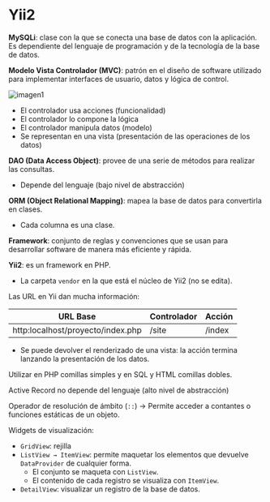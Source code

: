 # Yii2

**MySQLi**: clase con la que se conecta una base de datos con la aplicación. Es dependiente del lenguaje de programación y de la tecnología de la base de datos.

**Modelo Vista Controlador (MVC)**: patrón en el diseño de software utilizado para implementar interfaces de usuario, datos y lógica de control.

![imagen1](./Imágenes/imagen1.jpeg)

- El controlador usa acciones (funcionalidad)
- El controlador lo compone la lógica
- El controlador manipula datos (modelo)
- Se representan en una vista (presentación de las operaciones de los datos)

**DAO (Data Access Object)**: provee de una serie de métodos para realizar las consultas.

- Depende del lenguaje (bajo nivel de abstracción)

**ORM (Object Relational Mapping)**: mapea la base de datos para convertirla en clases.

- Cada columna es una clase.

**Framework**: conjunto de reglas y convenciones que se usan para desarrollar software de manera más eficiente y rápida.

**Yii2**: es un framework en PHP.

- La carpeta `vendor` en la que está el núcleo de Yii2 (no se edita).

Las URL en Yii dan mucha información:

| URL Base | Controlador | Acción |
| --- | --- | --- |
| http:localhost/proyecto/index.php | /site | /index |
- Se puede devolver el renderizado de una vista: la acción termina lanzando la presentación de los datos.

Utilizar en PHP comillas simples y en SQL y HTML comillas dobles.

Active Record no depende del lenguaje (alto nivel de abstracción)

Operador de resolución de ámbito (`::`) → Permite acceder a contantes o funciones estáticas de un objeto.

Widgets de visualización:

- `GridView`: rejilla
- `ListView → ItemView`: permite maquetar los elementos que devuelve `DataProvider` de cualquier forma.
    - El conjunto se maqueta con `ListView`.
    - El contenido de cada registro se visualiza con `ItemView`.
- `DetailView`: visualizar un registro de la base de datos.